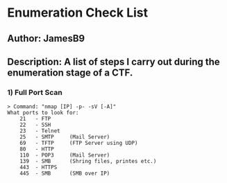 # Enumeration Check List
## Author: JamesB9
## Description: A list of steps I carry out during the enumeration stage of a CTF.


### 1) Full Port Scan
	> Command: "nmap [IP] -p- -sV [-A]"
	What ports to look for:
		21	 - FTP
		22	 - SSH
		23	 - Telnet 
		25	 - SMTP 	(Mail Server)
		69   - TFTP		(FTP Server using UDP)
		80	 - HTTP 	
		110  - POP3		(Mail Server)
		139  - SMB 		(Shring files, printes etc.)
		443  - HTTPS
		445  - SMB		(SMB over IP)